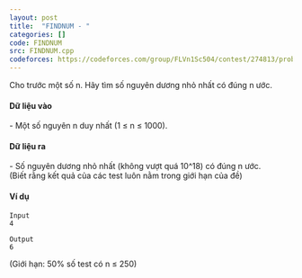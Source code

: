 ```yaml
---
layout: post
title:  "FINDNUM - "
categories: []
code: FINDNUM
src: FINDNUM.cpp
codeforces: https://codeforces.com/group/FLVn1Sc504/contest/274813/problem/T
---
```




  


Cho trước một số n. Hãy tìm số nguyên dương nhỏ nhất có đúng n ước.

#### Dữ liệu vào

\- Một số nguyên n duy nhất (1 ≤ n ≤ 1000).

#### Dữ liệu ra

\- Số nguyên dương nhỏ nhất (không vượt quá 10^18) có đúng n ước.  
(Biết rằng kết quả của các test luôn nằm trong giới hạn của đề)

#### Ví dụ

```
Input   
4

Output   
6  

```

(Giới hạn: 50% số test có n ≤ 250)

<!--more-->

